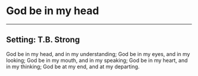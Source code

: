 # God be in my head

***

## Setting: T.B. Strong

God be in my head,
and in my understanding;
God be in my eyes,
and in my looking;
God be in my mouth,
and in my speaking;
God be in my heart,
and in my thinking;
God be at my end,
and at my departing.